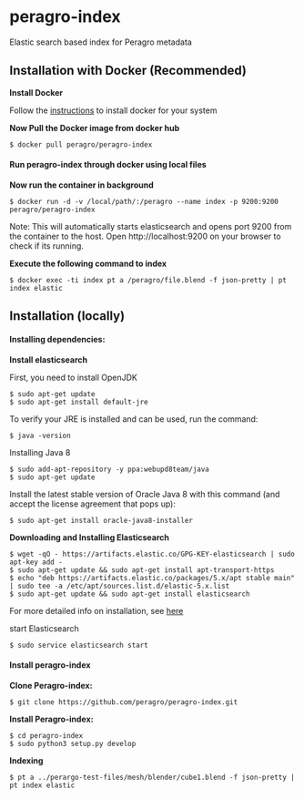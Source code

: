 peragro-index
==========

Elastic search based index for Peragro metadata

## Installation with Docker (Recommended)

**Install Docker**

Follow the [instructions](https://docs.docker.com/engine/installation/) to install docker for your system

**Now Pull the Docker image from docker hub**

    $ docker pull peragro/peragro-index

#### Run peragro-index through docker using local files
**Now run the container in background**

    $ docker run -d -v /local/path/:/peragro --name index -p 9200:9200 peragro/peragro-index

Note: This will automatically starts elasticsearch and opens port 9200 from the container to the host.
Open http://localhost:9200 on your browser to check if its running.

**Execute the following command to index**

    $ docker exec -ti index pt a /peragro/file.blend -f json-pretty | pt index elastic
    
## Installation (locally)
#### Installing dependencies:

**Install elasticsearch**

First, you need to install OpenJDK

    $ sudo apt-get update
    $ sudo apt-get install default-jre

To verify your JRE is installed and can be used, run the command:

    $ java -version

Installing Java 8

    $ sudo add-apt-repository -y ppa:webupd8team/java
    $ sudo apt-get update

Install the latest stable version of Oracle Java 8 with this command (and accept the license agreement that pops up):

    $ sudo apt-get install oracle-java8-installer

**Downloading and Installing Elasticsearch**

    $ wget -qO - https://artifacts.elastic.co/GPG-KEY-elasticsearch | sudo apt-key add -
    $ sudo apt-get update && sudo apt-get install apt-transport-https
    $ echo "deb https://artifacts.elastic.co/packages/5.x/apt stable main" | sudo tee -a /etc/apt/sources.list.d/elastic-5.x.list
    $ sudo apt-get update && sudo apt-get install elasticsearch

For more detailed info on installation, see [here](https://www.elastic.co/guide/en/elasticsearch/reference/current/deb.html)
    
start Elasticsearch

    $ sudo service elasticsearch start

#### Install peragro-index

**Clone Peragro-index:**

    $ git clone https://github.com/peragro/peragro-index.git

**Install Peragro-index:**

    $ cd peragro-index
    $ sudo python3 setup.py develop

**Indexing**

    $ pt a ../perargo-test-files/mesh/blender/cube1.blend -f json-pretty | pt index elastic
